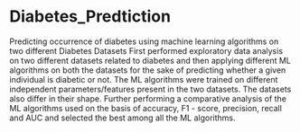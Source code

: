 # Diabetes_Predtiction
Predicting occurrence of diabetes using machine learning algorithms on two different Diabetes Datasets
First performed exploratory data analysis on two different datasets related to diabetes and then applying different ML algorithms on both the datasets for the sake of predicting whether a given individual is diabetic or not. 
The ML algorithms were trained on different independent parameters/features present in the two datasets. The datasets also differ in their shape.
Further performing a comparative analysis of the ML algorithms used on the basis of accuracy, F1 - score, precision, recall and AUC and selected the best among all the ML algorithms.
